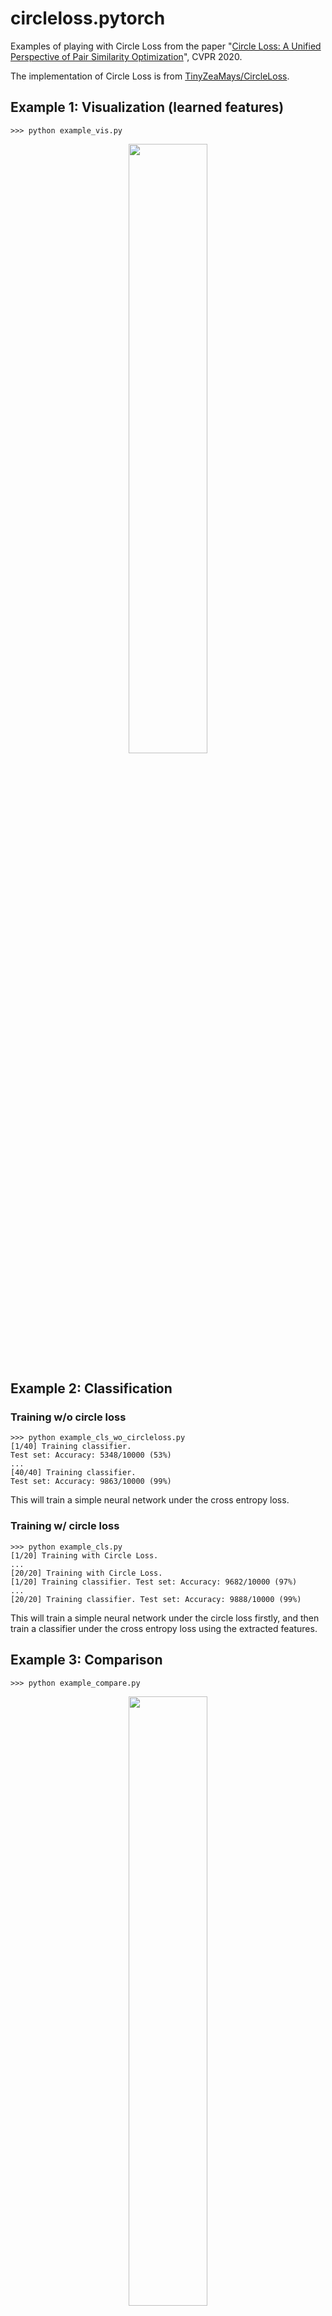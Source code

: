 # circleloss.pytorch
Examples of playing with Circle Loss from the paper "[Circle Loss: A Unified Perspective of Pair Similarity Optimization](https://arxiv.org/abs/2002.10857)", CVPR 2020.

The implementation of Circle Loss is from [TinyZeaMays/CircleLoss](https://github.com/TinyZeaMays/CircleLoss).

## Example 1: Visualization (learned features)
```
>>> python example_vis.py
```
<p align="center">
<img src="https://github.com/zhjohnchan/circleloss.pytorch/blob/master/figures/tsne.png" width = "50%" />
</p>

## Example 2: Classification
### Training w/o circle loss
```
>>> python example_cls_wo_circleloss.py
[1/40] Training classifier.
Test set: Accuracy: 5348/10000 (53%)
...
[40/40] Training classifier.
Test set: Accuracy: 9863/10000 (99%)
```
This will train a simple neural network under the cross entropy loss.
### Training w/ circle loss
```
>>> python example_cls.py
[1/20] Training with Circle Loss.
...
[20/20] Training with Circle Loss.
[1/20] Training classifier. Test set: Accuracy: 9682/10000 (97%)
...
[20/20] Training classifier. Test set: Accuracy: 9888/10000 (99%)
```
This will train a simple neural network under the circle loss firstly, and then train a classifier under the cross entropy loss using the extracted features.

## Example 3: Comparison
```
>>> python example_compare.py
```

<p align="center">
<img src="https://github.com/zhjohnchan/circleloss.pytorch/blob/master/figures/compare.png" width = "50%" />
</p>

## Acknowledgements
Thanks the implementation [TinyZeaMays/CircleLoss](https://github.com/TinyZeaMays/CircleLoss) and the authors of the paper.
